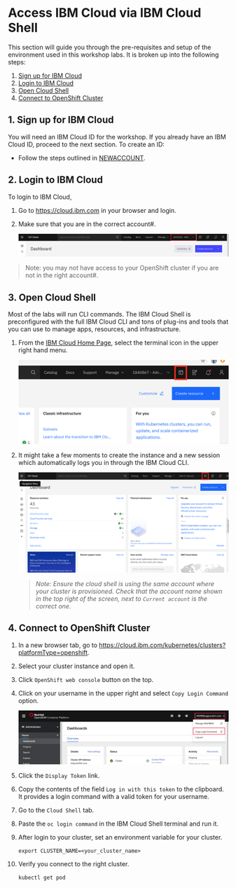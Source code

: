 # Access IBM Cloud via IBM Cloud Shell

This section will guide you through the pre-requisites and setup of the environment used in this workshop labs. It is broken up into the following steps:

1. [Sign up for IBM Cloud](#1-sign-up-for-ibm-cloud)
1. [Login to IBM Cloud](#2-login-to-ibm-cloud)
1. [Open Cloud Shell](#3-open-cloud-shell)
1. [Connect to OpenShift Cluster](#4-connect-to-openshift-cluster)

## 1. Sign up for IBM Cloud

You will need an IBM Cloud ID for the workshop. If you already have an IBM Cloud ID, proceed to the next section. To create an ID:

* Follow the steps outlined in [NEWACCOUNT](NEWACCOUNT.md).

## 2. Login to IBM Cloud

To login to IBM Cloud,

1. Go to https://cloud.ibm.com in your browser and login.

1. Make sure that you are in the correct account#.

    ![Account Number](images/account-number.png)

>Note: you may not have access to your OpenShift cluster if you are not in the right account#.

## 3. Open Cloud Shell

Most of the labs will run CLI commands. The IBM Cloud Shell is preconfigured with the full IBM Cloud CLI and tons of plug-ins and tools that you can use to manage apps, resources, and infrastructure.

1. From the [IBM Cloud Home Page](https://cloud.ibm.com), select the terminal icon in the upper right hand menu.

    ![Terminal Button](images/access-cloud-shell.png)

1. It might take a few moments to create the instance and a new session which automatically logs you in through the IBM Cloud CLI.

    ![Cloud Shell](images/cloud-shell.png)

    > *Note: Ensure the cloud shell is using the same account where your cluster is provisioned. Check that the account name shown in the top right of the screen, next to `Current account` is the correct one.*

## 4. Connect to OpenShift Cluster

1. In a new browser tab, go to https://cloud.ibm.com/kubernetes/clusters?platformType=openshift.

1. Select your cluster instance and open it.

1. Click `OpenShift web console` button on the top.

1. Click on your username in the upper right and select `Copy Login Command` option.

    ![Terminal Button](images/copy-openshift-cmd.png)

1. Click the `Display Token` link.

1. Copy the contents of the field `Log in with this token` to the clipboard. It provides a login command with a valid token for your username.

1. Go to the `Cloud Shell` tab.

1. Paste the `oc login command` in the IBM Cloud Shell terminal and run it.

1. After login to your cluster, set an environment variable for your cluster.

   ```shell
   export CLUSTER_NAME=<your_cluster_name>
   ```

1. Verify you connect to the right cluster.

   ```shell
   kubectl get pod
   ```


